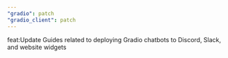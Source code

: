 ```yaml
---
"gradio": patch
"gradio_client": patch
---
```


feat:Update Guides related to deploying Gradio chatbots to Discord, Slack, and website widgets
